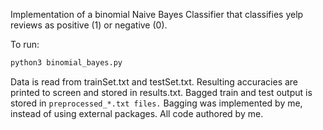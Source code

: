 Implementation of a binomial Naive Bayes Classifier that classifies yelp reviews as positive (1) or negative (0).

To run:
```bash
python3 binomial_bayes.py
```

Data is read from trainSet.txt and testSet.txt. Resulting accuracies are printed to screen and stored in results.txt. Bagged train and test output is stored in `preprocessed_*.txt files.` Bagging was implemented by me, instead of using external packages. All code authored by me.
